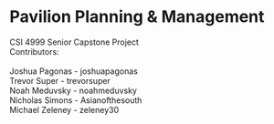 # Pavilion Planning & Management
CSI 4999 Senior Capstone Project<br>
Contributors:<br>
<br>
Joshua Pagonas - joshuapagonas<br>
Trevor Super - trevorsuper<br>
Noah Meduvsky - noahmeduvsky<br>
Nicholas Simons - Asianofthesouth<br>
Michael Zeleney - zeleney30<br>
